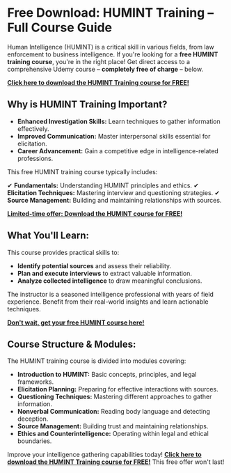 # Free Download: HUMINT Training – Full Course Guide

Human Intelligence (HUMINT) is a critical skill in various fields, from law enforcement to business intelligence. If you're looking for a **free HUMINT training course**, you're in the right place! Get direct access to a comprehensive Udemy course – **completely free of charge** – below.

[**Click here to download the HUMINT Training course for FREE!**](https://udemywork.com/humint-training)

## Why is HUMINT Training Important?

*   **Enhanced Investigation Skills:** Learn techniques to gather information effectively.
*   **Improved Communication:** Master interpersonal skills essential for elicitation.
*   **Career Advancement:** Gain a competitive edge in intelligence-related professions.

This free HUMINT training course typically includes:

✔ **Fundamentals:** Understanding HUMINT principles and ethics.
✔ **Elicitation Techniques:** Mastering interview and questioning strategies.
✔ **Source Management:** Building and maintaining relationships with sources.

[**Limited-time offer: Download the HUMINT course for FREE!**](https://udemywork.com/humint-training)

## What You'll Learn:

This course provides practical skills to:

*   **Identify potential sources** and assess their reliability.
*   **Plan and execute interviews** to extract valuable information.
*   **Analyze collected intelligence** to draw meaningful conclusions.

The instructor is a seasoned intelligence professional with years of field experience. Benefit from their real-world insights and learn actionable techniques.

[**Don't wait, get your free HUMINT course here!**](https://udemywork.com/humint-training)

## Course Structure & Modules:

The HUMINT training course is divided into modules covering:

*   **Introduction to HUMINT:** Basic concepts, principles, and legal frameworks.
*   **Elicitation Planning:** Preparing for effective interactions with sources.
*   **Questioning Techniques:** Mastering different approaches to gather information.
*   **Nonverbal Communication:** Reading body language and detecting deception.
*   **Source Management:** Building trust and maintaining relationships.
*   **Ethics and Counterintelligence:** Operating within legal and ethical boundaries.

Improve your intelligence gathering capabilities today! [**Click here to download the HUMINT Training course for FREE!**](https://udemywork.com/humint-training) This free offer won't last!
